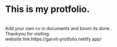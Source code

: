 # This is my protfolio.
<br>
Add your own cv in documents  and boom its done .
<br>
Thankyou for visiting.
<br>
website link:https://garvit-protfolio.netlify.app/
